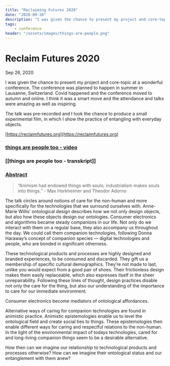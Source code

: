 ```yaml
---
title: "Reclaiming Futures 2020"
date: "2020-09-26"
description: "I was given the chance to present my project and core-topic at a wonderful conference. The talk was pre-recorded and I took the chance to produce a small experimental film, in which I show the practice of entangling with everyday objects."
tags:
    - conference
header: "/assets/images/things-are-people.png"
---
```

# Reclaim Futures 2020
Sep 26, 2020

I was given the chance to present my project and core-topic at a wonderful conference. The conference was planned to happen in summer in Lausanne, Switzerland. Covid happened and the conference moved to autumn and online. I think it was a smart move and the attendance and talks were amazing as well as inspiring.

The talk was pre-recorded and I took the chance to produce a small experimental film, in which I show the practice of entangling with everyday objects.

[https://reclaimfutures.org](https://reclaimfutures.org)

### [things are people too - video](https://file-zudedy.cyon.net/f/b699a31cb9a3482aa188/)

### [[things are people too - transkript]]

### [Abstract](https://reclaimfutures.org/rf2020/events/things-are-people-too.html)
> “Animism had endowed things with souls; industrialism makes souls into things.” - Max Horkheimer and Theodor Adorno

The talk circles around notions of care for the non-human and more specifically for the technologies that we surround ourselves with. Anne-Marie Willis’ ontological design describes how we not only design objects, but also how these objects design our ontologies. Consumer electronics and algorithms became steady companions in our life. Not only do we interact with them on a regular base, they also accompany us throughout the day. We could call them companion technologies, following Donna Haraway’s concept of companion species — digital technologies and people, who are bonded in significant otherness.

These technological products and processes are highly designed and branded experiences, to be consumed and discarded. They gift us a membership of specific cultural demographics. They’re not made to last, unlike you would expect from a good pair of shoes. Their frictionless design makes them easily replaceable, which also expresses itself in the sheer unrepairability. Following these lines of thought, design practices disable not only the care for the thing, but also our understanding of the importance to care for our immediate environment.

Consumer electronics become mediators of ontological affordances.

Alternative ways of caring for companion technologies are found in animistic practice. Animistic epistemologies enable us to level the ontological field and create social ties to things. These epistemologies then enable different ways for caring and respectful relations to the non-human. In the light of the environmental impact of todays technologies, cared for and long-living companion things seem to be a desirable alternative.

How then can we imagine our relationship to technological products and processes otherwise? How can we imagine their ontological status and our entanglement with them anew?